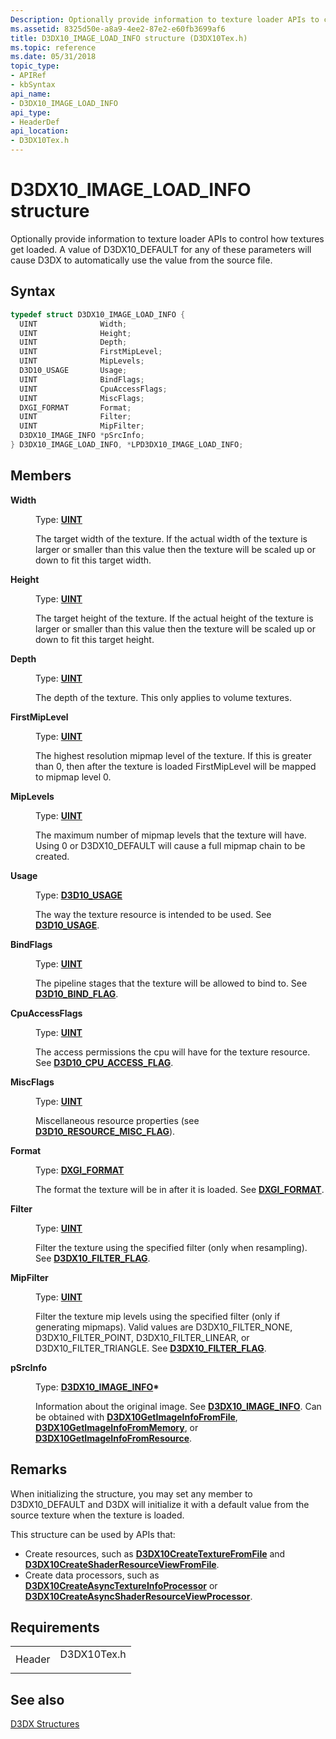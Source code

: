 ```yaml
---
Description: Optionally provide information to texture loader APIs to control how textures get loaded. A value of D3DX10\_DEFAULT for any of these parameters will cause D3DX to automatically use the value from the source file.
ms.assetid: 8325d50e-a8a9-4ee2-87e2-e60fb3699af6
title: D3DX10_IMAGE_LOAD_INFO structure (D3DX10Tex.h)
ms.topic: reference
ms.date: 05/31/2018
topic_type: 
- APIRef
- kbSyntax
api_name: 
- D3DX10_IMAGE_LOAD_INFO
api_type: 
- HeaderDef
api_location: 
- D3DX10Tex.h
---
```


# D3DX10\_IMAGE\_LOAD\_INFO structure

Optionally provide information to texture loader APIs to control how textures get loaded. A value of D3DX10\_DEFAULT for any of these parameters will cause D3DX to automatically use the value from the source file.

## Syntax


```C++
typedef struct D3DX10_IMAGE_LOAD_INFO {
  UINT              Width;
  UINT              Height;
  UINT              Depth;
  UINT              FirstMipLevel;
  UINT              MipLevels;
  D3D10_USAGE       Usage;
  UINT              BindFlags;
  UINT              CpuAccessFlags;
  UINT              MiscFlags;
  DXGI_FORMAT       Format;
  UINT              Filter;
  UINT              MipFilter;
  D3DX10_IMAGE_INFO *pSrcInfo;
} D3DX10_IMAGE_LOAD_INFO, *LPD3DX10_IMAGE_LOAD_INFO;
```



## Members

<dl> <dt>

**Width**
</dt> <dd>

Type: **[**UINT**](../winprog/windows-data-types.md)**

</dd> <dd>

The target width of the texture. If the actual width of the texture is larger or smaller than this value then the texture will be scaled up or down to fit this target width.

</dd> <dt>

**Height**
</dt> <dd>

Type: **[**UINT**](../winprog/windows-data-types.md)**

</dd> <dd>

The target height of the texture. If the actual height of the texture is larger or smaller than this value then the texture will be scaled up or down to fit this target height.

</dd> <dt>

**Depth**
</dt> <dd>

Type: **[**UINT**](../winprog/windows-data-types.md)**

</dd> <dd>

The depth of the texture. This only applies to volume textures.

</dd> <dt>

**FirstMipLevel**
</dt> <dd>

Type: **[**UINT**](../winprog/windows-data-types.md)**

</dd> <dd>

The highest resolution mipmap level of the texture. If this is greater than 0, then after the texture is loaded FirstMipLevel will be mapped to mipmap level 0.

</dd> <dt>

**MipLevels**
</dt> <dd>

Type: **[**UINT**](../winprog/windows-data-types.md)**

</dd> <dd>

The maximum number of mipmap levels that the texture will have. Using 0 or D3DX10\_DEFAULT will cause a full mipmap chain to be created.

</dd> <dt>

**Usage**
</dt> <dd>

Type: **[**D3D10\_USAGE**](/windows/desktop/api/D3D10/ne-d3d10-d3d10_usage)**

</dd> <dd>

The way the texture resource is intended to be used. See [**D3D10\_USAGE**](/windows/desktop/api/D3D10/ne-d3d10-d3d10_usage).

</dd> <dt>

**BindFlags**
</dt> <dd>

Type: **[**UINT**](../winprog/windows-data-types.md)**

</dd> <dd>

The pipeline stages that the texture will be allowed to bind to. See [**D3D10\_BIND\_FLAG**](/windows/desktop/api/D3D10/ne-d3d10-d3d10_bind_flag).

</dd> <dt>

**CpuAccessFlags**
</dt> <dd>

Type: **[**UINT**](../winprog/windows-data-types.md)**

</dd> <dd>

The access permissions the cpu will have for the texture resource. See [**D3D10\_CPU\_ACCESS\_FLAG**](/windows/desktop/api/D3D10/ne-d3d10-d3d10_cpu_access_flag).

</dd> <dt>

**MiscFlags**
</dt> <dd>

Type: **[**UINT**](../winprog/windows-data-types.md)**

</dd> <dd>

Miscellaneous resource properties (see [**D3D10\_RESOURCE\_MISC\_FLAG**](/windows/desktop/api/D3D10/ne-d3d10-d3d10_resource_misc_flag)).

</dd> <dt>

**Format**
</dt> <dd>

Type: **[**DXGI\_FORMAT**](/windows/win32/api/dxgiformat/ne-dxgiformat-dxgi_format)**

</dd> <dd>

The format the texture will be in after it is loaded. See [**DXGI\_FORMAT**](/windows/win32/api/dxgiformat/ne-dxgiformat-dxgi_format).

</dd> <dt>

**Filter**
</dt> <dd>

Type: **[**UINT**](../winprog/windows-data-types.md)**

</dd> <dd>

Filter the texture using the specified filter (only when resampling). See [**D3DX10\_FILTER\_FLAG**](d3dx10-filter-flag.md).

</dd> <dt>

**MipFilter**
</dt> <dd>

Type: **[**UINT**](../winprog/windows-data-types.md)**

</dd> <dd>

Filter the texture mip levels using the specified filter (only if generating mipmaps). Valid values are D3DX10\_FILTER\_NONE, D3DX10\_FILTER\_POINT, D3DX10\_FILTER\_LINEAR, or D3DX10\_FILTER\_TRIANGLE. See [**D3DX10\_FILTER\_FLAG**](d3dx10-filter-flag.md).

</dd> <dt>

**pSrcInfo**
</dt> <dd>

Type: **[**D3DX10\_IMAGE\_INFO**](d3dx10-image-info.md)\***

</dd> <dd>

Information about the original image. See [**D3DX10\_IMAGE\_INFO**](d3dx10-image-info.md). Can be obtained with [**D3DX10GetImageInfoFromFile**](d3dx10getimageinfofromfile.md), [**D3DX10GetImageInfoFromMemory**](d3dx10getimageinfofrommemory.md), or [**D3DX10GetImageInfoFromResource**](d3dx10getimageinfofromresource.md).

</dd> </dl>

## Remarks

When initializing the structure, you may set any member to D3DX10\_DEFAULT and D3DX will initialize it with a default value from the source texture when the texture is loaded.

This structure can be used by APIs that:

-   Create resources, such as [**D3DX10CreateTextureFromFile**](d3dx10createtexturefromfile.md) and [**D3DX10CreateShaderResourceViewFromFile**](d3dx10createshaderresourceviewfromfile.md).
-   Create data processors, such as [**D3DX10CreateAsyncTextureInfoProcessor**](d3dx10createasynctextureinfoprocessor.md) or [**D3DX10CreateAsyncShaderResourceViewProcessor**](d3dx10createasyncshaderresourceviewprocessor.md).

## Requirements



|                   |                                                                                        |
|-------------------|----------------------------------------------------------------------------------------|
| Header<br/> | <dl> <dt>D3DX10Tex.h</dt> </dl> |



## See also

<dl> <dt>

[D3DX Structures](d3d10-graphics-reference-d3dx10-structures.md)
</dt> </dl>

 

 